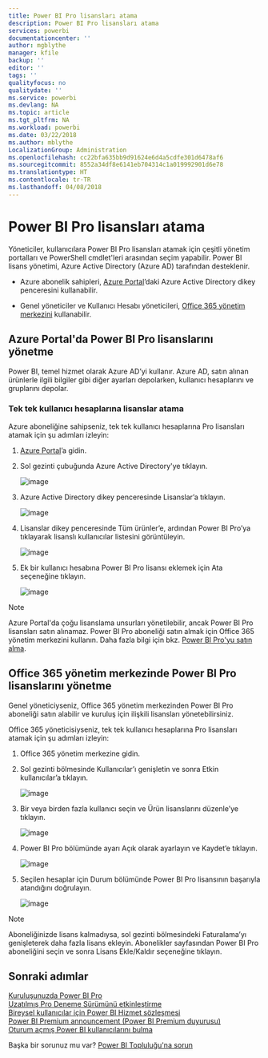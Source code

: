 ```yaml
---
title: Power BI Pro lisansları atama
description: Power BI Pro lisansları atama
services: powerbi
documentationcenter: ''
author: mgblythe
manager: kfile
backup: ''
editor: ''
tags: ''
qualityfocus: no
qualitydate: ''
ms.service: powerbi
ms.devlang: NA
ms.topic: article
ms.tgt_pltfrm: NA
ms.workload: powerbi
ms.date: 03/22/2018
ms.author: mblythe
LocalizationGroup: Administration
ms.openlocfilehash: cc22bfa635bb9d91624e6d4a5cdfe301d6478af6
ms.sourcegitcommit: 8552a34df8e6141eb704314c1a019992901d6e78
ms.translationtype: HT
ms.contentlocale: tr-TR
ms.lasthandoff: 04/08/2018
---
```

# <a name="assigning-power-bi-pro-licenses"></a>Power BI Pro lisansları atama

Yöneticiler, kullanıcılara Power BI Pro lisansları atamak için çeşitli yönetim portalları ve PowerShell cmdlet'leri arasından seçim yapabilir. Power BI lisans yönetimi, Azure Active Directory (Azure AD) tarafından desteklenir.

* Azure abonelik sahipleri, [Azure Portal](https://ms.portal.azure.com/#@microsoft.onmicrosoft.com/dashboard/private/39bc3cf7-31a4-43f6-954c-f2d69ca2f0)’daki Azure Active Directory dikey penceresini kullanabilir. 

* Genel yöneticiler ve Kullanıcı Hesabı yöneticileri, [Office 365 yönetim merkezini](https://portal.office.com/AdminPortal/Home#/homepage) kullanabilir.

## <a name="managing-power-bi-pro-licenses-in-the-azure-portal"></a>Azure Portal'da Power BI Pro lisanslarını yönetme

Power BI, temel hizmet olarak Azure AD’yi kullanır. Azure AD, satın alınan ürünlerle ilgili bilgiler gibi diğer ayarları depolarken, kullanıcı hesaplarını ve gruplarını depolar.

### <a name="assigning-licenses-to-individual-user-accounts"></a>Tek tek kullanıcı hesaplarına lisanslar atama

Azure aboneliğine sahipseniz, tek tek kullanıcı hesaplarına Pro lisansları atamak için şu adımları izleyin:

1. [Azure Portal](https://ms.portal.azure.com/#@microsoft.onmicrosoft.com/dashboard/private/39bc3cf7-31a4-43f6-954c-f2d69ca2f0)’a gidin. 

2. Sol gezinti çubuğunda Azure Active Directory'ye tıklayın.

    ![image](media/service-assigning-power-bi-pro-licenses/service-assigning-power-bi-pro-licenses-01.png)

3. Azure Active Directory dikey penceresinde Lisanslar’a tıklayın.

    ![image](media/service-assigning-power-bi-pro-licenses/service-assigning-power-bi-pro-licenses-02.png)

4. Lisanslar dikey penceresinde Tüm ürünler’e, ardından Power BI Pro’ya tıklayarak lisanslı kullanıcılar listesini görüntüleyin.

    ![image](media/service-assigning-power-bi-pro-licenses/service-assigning-power-bi-pro-licenses-03.png)

5. Ek bir kullanıcı hesabına Power BI Pro lisansı eklemek için Ata seçeneğine tıklayın.

    ![image](media/service-assigning-power-bi-pro-licenses/service-assigning-power-bi-pro-licenses-04.png)

> [!NOTE]
> Azure Portal'da çoğu lisanslama unsurları yönetilebilir, ancak Power BI Pro lisansları satın alınamaz. Power BI Pro aboneliği satın almak için Office 365 yönetim merkezini kullanın. Daha fazla bilgi için bkz. [Power BI Pro'yu satın alma](https://docs.microsoft.com/en-us/power-bi/service-admin-purchasing-power-bi-pro).
>

## <a name="managing-power-bi-pro-licenses-in-the-office-365-admin-center"></a>Office 365 yönetim merkezinde Power BI Pro lisanslarını yönetme

Genel yöneticiyseniz, Office 365 yönetim merkezinden Power BI Pro aboneliği satın alabilir ve kuruluş için ilişkili lisansları yönetebilirsiniz.

Office 365 yöneticisiyseniz, tek tek kullanıcı hesaplarına Pro lisansları atamak için şu adımları izleyin:

1. Office 365 yönetim merkezine gidin.

2. Sol gezinti bölmesinde Kullanıcılar’ı genişletin ve sonra Etkin kullanıcılar’a tıklayın.

    ![image](media/service-assigning-power-bi-pro-licenses/service-assigning-power-bi-pro-licenses-05.png)

3. Bir veya birden fazla kullanıcı seçin ve Ürün lisanslarını düzenle’ye tıklayın.

    ![image](media/service-assigning-power-bi-pro-licenses/service-assigning-power-bi-pro-licenses-06.png)

4. Power BI Pro bölümünde ayarı Açık olarak ayarlayın ve Kaydet’e tıklayın.

    ![image](media/service-assigning-power-bi-pro-licenses/service-assigning-power-bi-pro-licenses-07.png)

5. Seçilen hesaplar için Durum bölümünde Power BI Pro lisansının başarıyla atandığını doğrulayın.

    ![image](media/service-assigning-power-bi-pro-licenses/service-assigning-power-bi-pro-licenses-08.png)

> [!NOTE]
> Aboneliğinizde lisans kalmadıysa, sol gezinti bölmesindeki Faturalama’yı genişleterek daha fazla lisans ekleyin. Abonelikler sayfasından Power BI Pro aboneliğini seçin ve sonra Lisans Ekle/Kaldır seçeneğine tıklayın.
>

## <a name="next-steps"></a>Sonraki adımlar
[Kuruluşunuzda Power BI Pro](service-admin-power-bi-pro-in-your-organization.md)
</br>
[Uzatılmış Pro Deneme Sürümünü etkinleştirme](service-extended-pro-trial.md)
</br>
[Bireysel kullanıcılar için Power BI Hizmet sözleşmesi](https://powerbi.microsoft.com/terms-of-service/)
</br>
[Power BI Premium announcement (Power BI Premium duyurusu)](https://aka.ms/pbipremium-announcement)
</br>
[Oturum açmış Power BI kullanıcılarını bulma](service-admin-access-usage.md)

Başka bir sorunuz mu var? [Power BI Topluluğu'na sorun](https://community.powerbi.com/)